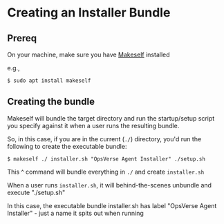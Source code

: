 # Creating an Installer Bundle

## Prereq

On your machine, make sure you have [Makeself](https://makeself.io) installed

e.g.,
```
$ sudo apt install makeself
```

## Creating the bundle

Makeself will bundle the target directory and run the startup/setup script you specify against it when a user runs the resulting bundle.

So, in this case, if you are in the current (`./`) directory, you'd run the following to create the executable bundle:

```
$ makeself ./ installer.sh "OpsVerse Agent Installer" ./setup.sh
```

This ^ command will bundle everything in `./` and create `installer.sh` 

When a user runs `installer.sh`, it will behind-the-scenes unbundle and execute "./setup.sh"

In this case, the executable bundle installer.sh has label "OpsVerse Agent Installer" - just a name it spits out when running
